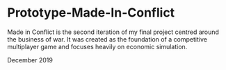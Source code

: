 # Prototype-Made-In-Conflict
Made in Conflict is the second iteration of my final project centred around the business of war. 
It was created as the foundation of a competitive multiplayer game and focuses heavily on economic simulation. 

December 2019
